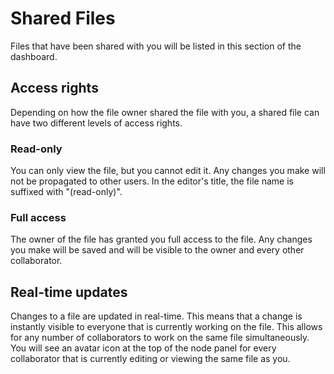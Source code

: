 # Shared Files

<nuxt-link to="/docs/dashboard/files">Files</nuxt-link> that have been <nuxt-link to="/docs/dashboard/files#sharing">shared</nuxt-link> with you will be listed in this section of the dashboard.

## Access rights
Depending on how the file owner shared the file with you, a shared file can have two different levels of access rights.

### Read-only
You can only view the file, but you cannot edit it. Any changes you make will not be propagated to other users. In the editor's title, the file name is suffixed with "(read-only)".

### Full access
The owner of the file has granted you full access to the file. Any changes you make will be saved and will be visible to the owner and every other collaborator.

## Real-time updates

<framed-gif path="/gifs/real_time.gif"></framed-gif>

Changes to a file are updated in real-time. This means that a change is instantly visible to everyone that is currently working on the file. This allows for any number of collaborators to work on the same file simultaneously. You will see an avatar icon at the top of the node panel for every collaborator that is currently editing or viewing the same file as you.